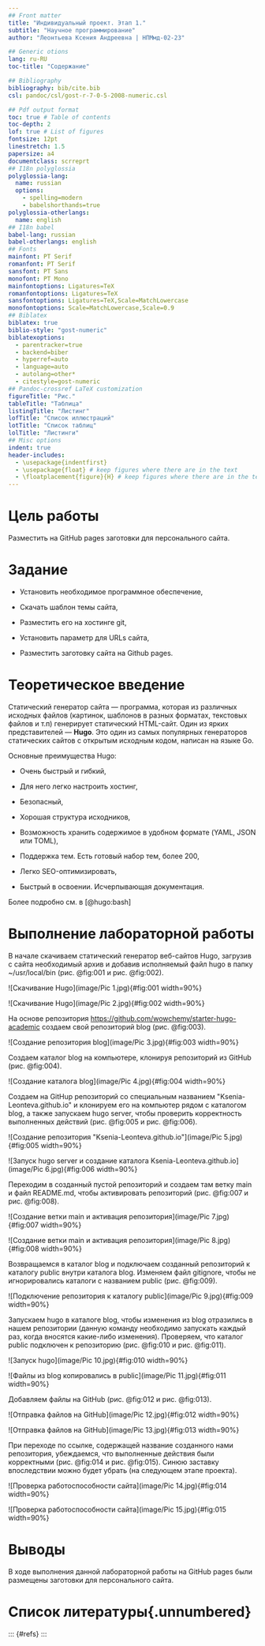 ```yaml
---
## Front matter
title: "Индивидуальный проект. Этап 1."
subtitle: "Научное программирование"
author: "Леонтьева Ксения Андреевна | НПМмд-02-23"

## Generic otions
lang: ru-RU
toc-title: "Содержание"

## Bibliography
bibliography: bib/cite.bib
csl: pandoc/csl/gost-r-7-0-5-2008-numeric.csl

## Pdf output format
toc: true # Table of contents
toc-depth: 2
lof: true # List of figures
fontsize: 12pt
linestretch: 1.5
papersize: a4
documentclass: scrreprt
## I18n polyglossia
polyglossia-lang:
  name: russian
  options:
	- spelling=modern
	- babelshorthands=true
polyglossia-otherlangs:
  name: english
## I18n babel
babel-lang: russian
babel-otherlangs: english
## Fonts
mainfont: PT Serif
romanfont: PT Serif
sansfont: PT Sans
monofont: PT Mono
mainfontoptions: Ligatures=TeX
romanfontoptions: Ligatures=TeX
sansfontoptions: Ligatures=TeX,Scale=MatchLowercase
monofontoptions: Scale=MatchLowercase,Scale=0.9
## Biblatex
biblatex: true
biblio-style: "gost-numeric"
biblatexoptions:
  - parentracker=true
  - backend=biber
  - hyperref=auto
  - language=auto
  - autolang=other*
  - citestyle=gost-numeric
## Pandoc-crossref LaTeX customization
figureTitle: "Рис."
tableTitle: "Таблица"
listingTitle: "Листинг"
lofTitle: "Список иллюстраций"
lotTitle: "Список таблиц"
lolTitle: "Листинги"
## Misc options
indent: true
header-includes:
  - \usepackage{indentfirst}
  - \usepackage{float} # keep figures where there are in the text
  - \floatplacement{figure}{H} # keep figures where there are in the text
---
```


# Цель работы

Разместить на GitHub pages заготовки для персонального сайта.

# Задание

- Установить необходимое программное обеспечение,

- Скачать шаблон темы сайта,

- Разместить его на хостинге git,

- Установить параметр для URLs сайта,

- Разместить заготовку сайта на Github pages.

# Теоретическое введение

Статический генератор сайта — программа, которая из различных исходных файлов (картинок, шаблонов в разных форматах, текстовых файлов и т.п) генерирует статический HTML-сайт. Один из ярких представителей — __Hugo__. Это один из самых популярных генераторов статических сайтов с открытым исходным кодом, написан на языке Go. 

Основные преимущества Hugo:

- Очень быстрый и гибкий,

- Для него легко настроить хостинг,

- Безопасный,

- Хорошая структура исходников,

- Возможность хранить содержимое в удобном формате (YAML, JSON или TOML),

- Поддержка тем. Есть готовый набор тем, более 200,

- Легко SEO-оптимизировать,

- Быстрый в освоении. Исчерпывающая документация.

Более подробно см. в [@hugo:bash] 


# Выполнение лабораторной работы

В начале скачиваем статический генератор веб-сайтов Hugo, загрузив с сайта необходимый архив и добавив исполняемый файл hugo в папку ~/usr/local/bin (рис. @fig:001 и рис. @fig:002).

![Скачивание Hugo](image/Pic 1.jpg){#fig:001 width=90%}

![Скачивание Hugo](image/Pic 2.jpg){#fig:002 width=90%}

На основе репозитория https://github.com/wowchemy/starter-hugo-academic создаем свой репозиторий blog (рис. @fig:003).

![Создание репозитория blog](image/Pic 3.jpg){#fig:003 width=90%}

Создаем каталог blog на компьютере, клонируя репозиторий из GitHub (рис. @fig:004).

![Создание каталога blog](image/Pic 4.jpg){#fig:004 width=90%}

Создаем на GitHup репозиторий со специальным названием "Ksenia-Leonteva.github.io" и клонируем его на компьютер рядом с каталогом blog, а также запускаем hugo server, чтобы проверить корректность выполненных действий (рис. @fig:005 и рис. @fig:006).

![Создание репозитория "Ksenia-Leonteva.github.io"](image/Pic 5.jpg){#fig:005 width=90%}

![Запуск hugo server и создание каталога Ksenia-Leonteva.github.io](image/Pic 6.jpg){#fig:006 width=90%}

Переходим в созданный пустой репозиторий и создаем там ветку main и файл README.md, чтобы активировать репозиторий (рис. @fig:007 и рис. @fig:008).

![Создание ветки main и активация репозитория](image/Pic 7.jpg){#fig:007 width=90%}

![Создание ветки main и активация репозитория](image/Pic 8.jpg){#fig:008 width=90%}

Возвращаемся в каталог blog и подключаем созданный репозиторий к каталогу public внутри каталога blog. Изменяем файл gitignore, чтобы не игнорировались каталоги с названием public (рис. @fig:009).

![Подключение репозитория к каталогу public](image/Pic 9.jpg){#fig:009 width=90%}

Запускаем hugo в каталоге blog, чтобы изменения из blog отразились в нашем репозитории (данную команду необходимо запускать каждый раз, когда вносятся какие-либо изменения). Проверяем, что каталог public подключен к репозиторию (рис. @fig:010 и рис. @fig:011).

![Запуск hugo](image/Pic 10.jpg){#fig:010 width=90%}

![Файлы из blog копировались в public](image/Pic 11.jpg){#fig:011 width=90%}

Добавляем файлы на GitHub (рис. @fig:012 и рис. @fig:013).

![Отправка файлов на GitHub](image/Pic 12.jpg){#fig:012 width=90%}

![Отправка файлов на GitHub](image/Pic 13.jpg){#fig:013 width=90%}

При переходе по ссылке, содержащей название созданного нами репозитория, убеждаемся, что выполненные действия были корректными (рис. @fig:014 и рис. @fig:015). Синюю заставку впоследствии можно будет убрать (на следующем этапе проекта).

![Проверка работоспособности сайта](image/Pic 14.jpg){#fig:014 width=90%}

![Проверка работоспособности сайта](image/Pic 15.jpg){#fig:015 width=90%}


# Выводы

В ходе выполнения данной лабораторной работы на GitHub pages были размещены заготовки для персонального сайта.

# Список литературы{.unnumbered}

::: {#refs}
:::


